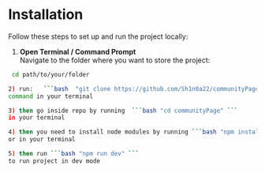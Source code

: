 # Installation

Follow these steps to set up and run the project locally:

1. **Open Terminal / Command Prompt**  
   Navigate to the folder where you want to store the project:  
  ```bash
   cd path/to/your/folder

2) run:   ```bash  "git clone https://github.com/Sh1n0a22/communityPage.git"``` 
command in your terminal 

3) then go inside repo by running  ```bash "cd communityPage" ```
 in your terminal

4) then you need to install node modules by running ```bash "npm install"  ```
or in your terminal

5) then run ```bash "npm run dev" ```
to run project in dev mode